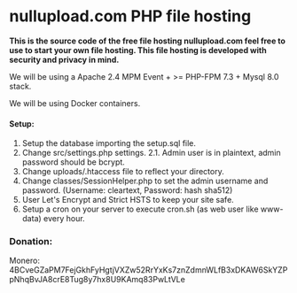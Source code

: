 # nullupload.com PHP file hosting

**This is the source code of the free file hosting nullupload.com feel free to use to start your own file hosting. 
This file hosting is developed with security and privacy in mind.**

We will be using a Apache 2.4 MPM Event + >= PHP-FPM 7.3 + Mysql 8.0 stack.

We will be using Docker containers.

#### Setup:

1. Setup the database importing the setup.sql file.
2. Change src/settings.php settings.
2.1. Admin user is in plaintext, admin password should be bcrypt.
3. Change uploads/.htaccess file to reflect your directory.
4. Change classes/SessionHelper.php to set the admin username and password. (Username: cleartext, Password: hash sha512)
5. User Let's Encrypt and Strict HSTS to keep your site safe.
6. Setup a cron on your server to execute cron.sh (as web user like www-data) every hour.

### Donation:

Monero: 4BCveGZaPM7FejGkhFyHgtjVXZw52RrYxKs7znZdmnWLfB3xDKAW6SkYZPpNhqBvJA8crE8Tug8y7hx8U9KAmq83PwLtVLe